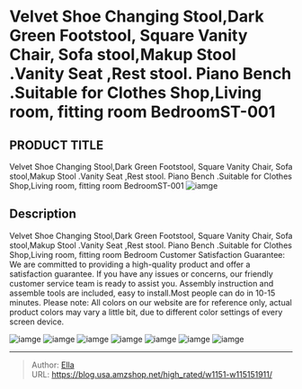 # Velvet Shoe Changing Stool,Dark Green Footstool, Square Vanity Chair, Sofa stool,Makup Stool .Vanity Seat ,Rest stool. Piano Bench .Suitable for Clothes Shop,Living room, fitting room BedroomST-001


## PRODUCT TITLE 

Velvet Shoe Changing Stool,Dark Green Footstool, Square Vanity Chair, Sofa stool,Makup Stool .Vanity Seat ,Rest stool. Piano Bench .Suitable for Clothes Shop,Living room, fitting room BedroomST-001
![iamge](https://b2bfiles1.gigab2b.cn/image/wkseller/12070/20221111_2bee731409d9203d0cd31c3fdb603ba8.jpg)

## Description

Velvet Shoe Changing Stool,Dark Green Footstool, Square Vanity Chair, Sofa stool,Makup Stool .Vanity Seat ,Rest stool. Piano Bench .Suitable for Clothes Shop,Living room, fitting room Bedroom
Customer Satisfaction Guarantee: We are committed to providing a high-quality product and offer a satisfaction guarantee. If you have any issues or concerns, our friendly customer service team is ready to assist you.
Assembly instruction and assemble tools are included, easy to install.Most people can do in 10-15 minutes.
Please note: All colors on our website are for reference only, actual product colors may vary a little bit, due to different color settings of every screen device.







![iamge](https://b2bfiles1.gigab2b.cn/image/wkseller/12070/20221111_728d4e21550b242fc1828a9ee35ec2e6.jpg)
![iamge](https://b2bfiles1.gigab2b.cn/image/wkseller/12070/20221111_9d723dd08bae34af062054ed1733de2d.jpg)
![iamge](https://b2bfiles1.gigab2b.cn/image/wkseller/12070/20221111_24133e41e1d9a14c318e63acf31c76bc.jpg)
![iamge](https://b2bfiles1.gigab2b.cn/image/wkseller/12070/20221111_66c5568eec838da6a7201f32e1e96206.jpg)
![iamge](https://b2bfiles1.gigab2b.cn/image/wkseller/12070/20221111_e46db65f963b35faf34c6072dadd04a5.jpg)
![iamge](https://b2bfiles1.gigab2b.cn/image/wkseller/12070/20221111_248452e1a43e2b7d0ce13d891452ac41.jpg)
![iamge](https://b2bfiles1.gigab2b.cn/image/wkseller/12070/20221111_dc14c19a74ee9b8765141242d3df63fe.jpg)


---

> Author: [Ella](https://blog.usa.amzshop.net/)  
> URL: https://blog.usa.amzshop.net/high_rated/w1151-w115151911/  

